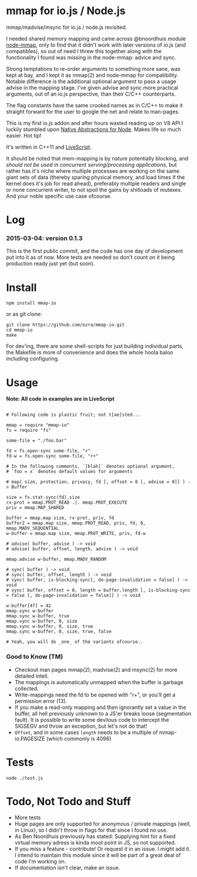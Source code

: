 # mmap for io.js / Node.js
mmap/madvise/msync for io.js / node.js revisited.

I needed shared memory mapping and came across @bnoordhuis module [node-mmap](https://github.com/bnoordhuis/node-mmap), only to find that it didn't work with later versions of io.js (and compatibles), so out of need I threw this together along with the functionality I found was missing in the node-mmap: advice and sync.

Strong temptations to re-order arguments to something more sane, was kept at bay, and I kept it as mmap(2) and node-mmap for compatibility. Notable difference is the additional optional argument to pass a usage advise in the mapping stage. I've given advise and sync more practical arguments, out of an io.js perspective, than their C/C++ counterparts.

The flag constants have the same crooked names as in C/C++ to make it straight forward for the user to google the net and relate to man-pages.

This is my first io.js addon and after hours wasted reading up on V8 API I luckily stumbled upon [Native Abstractions for Node](https://github.com/rvagg/nan). Makes life so much easier. Hot tip!

It's written in C++11 and [LiveScript](https://github.com/gkz/LiveScript).

It should be noted that mem-mapping is by nature potentially blocking, and _should not be used in concurrent serving/processing applications_, but rather has it's niche where multiple processes are working on the same giant sets of data (thereby sparing physical memory, and load times if the kernel does it's job for read ahead), preferably multiple readers and single or none concurrent writer, to not spoil the gains by shitloads of mutexes. And your noble specific use case ofcourse.


# Log

### 2015-03-04: version 0.1.3
This is the first public commit, and the code has one day of development put into it as of now. More tests are needed so don't count on it being production ready just yet (but soon).


# Install
```
npm install mmap-io
```

or as git clone:
```
git clone https://github.com/ozra/mmap-io.git
cd mmap-io
make
```

For dev'ing, there are some shell-scripts for just building individual parts, the Makefile is more of convenience and does the whole hoola baloo including configuring.



# Usage

**Note: All code in examples are in LiveScript**

```livescript

# Following code is plastic fruit; not t[ae]sted...

mmap = require "mmap-io"
fs = require "fs"

some-file = "./foo.bar"

fd = fs.open-sync some-file, "r"
fd-w = fs.open-sync some-file, "r+"

# In the following comments, `[blah]` denotes optional argument,
# `foo = x` denotes default values for arguments

# map( size, protection, privacy, fd [, offset = 0 [, advise = 0]] ) -> Buffer

size = fs.stat-sync(fd).size
rx-prot = mmap.PROT_READ .|. mmap.PROT_EXECUTE
priv = mmap.MAP_SHARED

buffer = mmap.map size, rx-prot, priv, fd
buffer2 = mmap.map size, mmap.PROT_READ, priv, fd, 0, mmap.MADV_SEQUENTIAL
w-buffer = mmap.map size, mmap.PROT_WRITE, priv, fd-w

# advise( buffer, advise ) -> void
# advise( buffer, offset, length, advise ) -> void

mmap.advise w-buffer, mmap.MADV_RANDOM

# sync( buffer ) -> void
# sync( buffer, offset, length ) -> void
# sync( buffer, is-blocking-sync[, do-page-invalidation = false] ) -> void
# sync( buffer, offset = 0, length = buffer.length [, is-blocking-sync = false [, do-page-invalidation = false]] ) -> void

w-buffer[47] = 42
mmap.sync w-buffer
mmap.sync w-buffer, true
mmap.sync w-buffer, 0, size
mmap.sync w-buffer, 0, size, true
mmap.sync w-buffer, 0, size, true, false

# Yeah, you will do _one_ of the variants ofcourse..

```

### Good to Know (TM)

- Checkout man pages mmap(2), madvise(2) and msync(2) for more detailed intell.
- The mappings is automatically unmapped when the buffer is garbage collected.
- Write-mappings need the fd to be opened with "r+", or you'll get a permission error (13).
- If you make a read-only mapping and then ignorantly set a value in the buffer, all hell previously unknown to a JS'er breaks loose (segmentation fault). It is possible to write some devilous code to intercept the SIGSEGV and throw an exception, but let's not do that!
- `Offset`, and in some cases `length` needs to be a multiple of mmap-io.PAGESIZE (which commonly is 4096)


# Tests
```
node ./test.js
```


# Todo, Not Todo and Stuff
- More tests
- Huge pages are only supported for anonymous / private mappings (well, in Linux), so I didn't throw in flags for that since I found no use.
- As Ben Noordhuis previously has stated: Supplying hint for a fixed virtual memory adress is kinda moot point in JS, so not supported.
- If you miss a feature - contribute! Or request it in an issue. I might add it. I intend to maintain this module since it will be part of a great deal of code I'm working on.
- If documentation isn't clear, make an issue.
